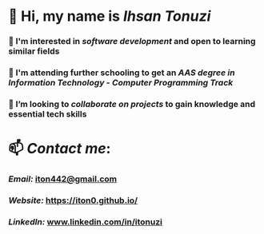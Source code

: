 # 👋 Hi, my name is *Ihsan Tonuzi*
### 👀 I'm interested in *software development* and open to learning similar fields
### 🌱 I'm attending further schooling to get an *AAS degree in Information Technology - Computer Programming Track*
### 💞️ I’m looking to *collaborate on projects* to gain knowledge and essential tech skills 
  # 📫 *Contact me*: 
   ###  *Email:* [iton442@gmail.com](mailto:iton442@gmail.com)
   ###  *Website:* https://iton0.github.io/
   ###  *LinkedIn:* www.linkedin.com/in/itonuzi
  

<!---
iton0/iton0 is a ✨ special ✨ repository because its `README.md` (this file) appears on your GitHub profile.
You can click the Preview link to take a look at your changes.
--->
